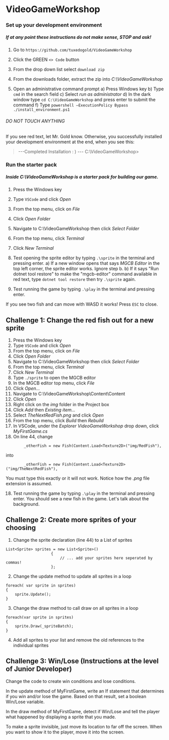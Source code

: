 # VideoGameWorkshop

### Set up your development environment
##### If at any point these instructions do not make sense, ***STOP*** and ask!

1) Go to ```https://github.com/tuxedogold/VideoGameWorkshop```

2) Click the GREEN ```<> Code``` button

3) From the drop down list select ```download zip```

4) From the downloads folder, extract the zip into *C:\VideoGameWorkshop*

5) Open an administrative command prompt
a) Press Windows key
b) Type ```cmd``` in the search field
c) Select *run as administrator*
d) In the dark window type ```cd C:\VideoGameWorkshop``` and press enter to submit the command
f) Type ```powershell –ExecutionPolicy Bypass ./install_environment.ps1```
###### DO NOT TOUCH ANYTHING 

If you see red text, let Mr. Gold know. Otherwise, you successfully installed your development environment at the end, when you see this: 

> ---Completed Installation : ) ---
> C:\VideoGameWorkshop>


### Run the starter pack
##### Inside C:\VideoGameWorkshop is a starter pack for building our game. 

1) Press the Windows key
2) Type ```VSCode``` and click *Open*
3) From the top menu, click on *File*
4) Click *Open Folder*
5) Navigate to C:\VideoGameWorkshop then click *Select Folder*
6) From the top menu, click *Terminal*
7) Click *New Terminal*
8) Test opening the sprite editor by typing ```.\sprite``` in the terminal and pressing enter. 
a) If a new window opens that says *MGCB Editor* in the top left corner, the sprite editor works. Ignore step b. 
b) If it says "Run dotnet tool restore" to make the "mgcb-editor" command available in red text, type
```dotnet tool restore``` then try ```.\sprite``` again.

9) Test running the game by typing ```.\play``` in the terminal and pressing enter. 

If you see two fish and can move with WASD it works! Press ```ESC``` to close. 

## Challenge 1: Change the red fish out for a new sprite
1) Press the Windows key
2) Type ```VSCode``` and click *Open*
3) From the top menu, click on *File*
4) Click *Open Folder*
5) Navigate to C:\VideoGameWorkshop then click *Select Folder*
6) From the top menu, click *Terminal*
7) Click *New Terminal*
8) Type ```./sprite``` to open the MGCB editor
9) In the MGCB editor top menu, click *File*
10) Click *Open...*
10) Navigate to C:\VideoGameWorkshop\Content\Content
11) Click *Open*
12) Right click on the *img* folder in the Project box
13) Click *Add* then *Existing item...*
14) Select *TheNextRedFish.png* and click *Open*
15) From the top menu, click *Build* then *Rebuild*
16) In VSCode, under the *Explorer* *VideoGameWorkshop* drop down, click *MyFirstGame.cs*
17) On line 44, change 

```        _otherFish = new Fish(Content.Load<Texture2D>("img/RedFish"),```

into 

```        _otherFish = new Fish(Content.Load<Texture2D>("img/TheNextRedFish"),```

You must type this exactly or it will not work. Notice how the *.png* file extension is assumed.

18) Test running the game by typing ```.\play``` in the terminal and pressing enter. You should see a new fish in the game. Let's talk about the background.

## Challenge 2: Create more sprites of your choosing 
1) Change the sprite declaration (line 44) to a List of sprites 
```
List<Sprite> sprites = new List<Sprite>()
                    {
                        // ... add your sprites here seperated by commas!                
                    };

```
2) Change the update method to update all sprites in a loop
```
foreach( var sprite in sprites)
{
    sprite.Update();
}

```
3) Change the draw method to call draw on all sprites in a loop
```
foreach(var sprite in sprites)
{
    sprite.Draw(_spriteBatch);
}
```
4) Add all sprites to your list and remove the old references to the individual sprites

## Challenge 3: Win/Lose (Instructions at the level of Junior Developer)
Change the code to create win conditions and lose conditions.

In the update method of MyFirstGame, write an If statement that determines if you win and/or lose the game. Based on that result, set a boolean Win/Lose variable.

In the draw method of MyFirstGame, detect if Win/Lose and tell the player what happened by displaying a sprite that you made.

To make a sprite invisible, just move its location to far off the screen. When you want to show it to the player, move it into the screen.




